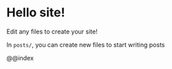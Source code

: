 <? page { title = "Hello site!" } ?>

# Hello site!
Edit any files to create your site!

In `posts/`, you can create new files to start writing posts

@@index
